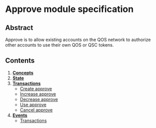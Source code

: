 # Approve module specification

## Abstract

Approve is to allow existing accounts on the QOS network to authorize other accounts to use their own QOS or QSC tokens.

## Contents

1. **[Concepts](1_concepts.md)**
2. **[State](2_state.md)**
3. **[Transactions](3_txs.md)**
    - [Create approve](3_txs.md#txcreateapprove)
    - [Increase approve](3_txs.md#txincreaseapprove)
    - [Decrease approve](3_txs.md#txdecreaseapprove)
    - [Use approve](3_txs.md#txuseapprove)
    - [Cancel approve](3_txs.md#txcancelapprove)
4. **[Events](4_events.md)**
    - [Transactions](4_events.md#transactions)
